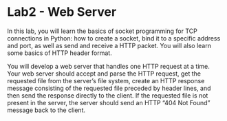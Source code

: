Lab2 - Web Server
===
In this lab, you will learn the basics of socket programming for TCP connections in Python:
how to create a socket, bind it to a specific address and port, as well as send and receive a
HTTP packet. You will also learn some basics of HTTP header format.

You will develop a web server that handles one HTTP request at a time. Your web
server should accept and parse the HTTP request, get the requested file from the server’s
file system, create an HTTP response message consisting of the requested file preceded by
header lines, and then send the response directly to the client. If the requested file is not
present in the server, the server should send an HTTP “404 Not Found” message back to the
client.
